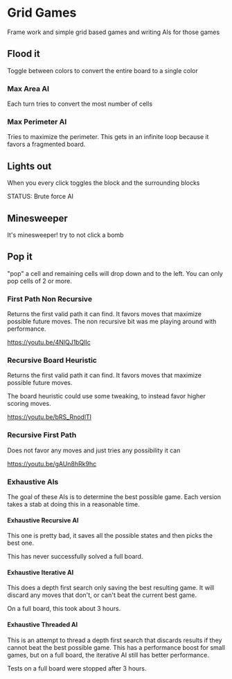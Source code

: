 # Grid Games

Frame work and simple grid based games and writing AIs for those games

## Flood it

Toggle between colors to convert the entire board to a single color

### Max Area AI

Each turn tries to convert the most number of cells

### Max Perimeter AI

Tries to maximize the perimeter. This gets in an infinite 
loop because it favors a fragmented board.

## Lights out

When you every click toggles the block and the surrounding blocks

STATUS: Brute force AI

## Minesweeper

It's minesweeper! try to not click a bomb

## Pop it

"pop" a cell and remaining cells will drop down and to the left.
You can only pop cells of 2 or more.

### First Path Non Recursive

Returns the first valid path it can find. It favors moves that maximize possible
future moves. The non recursive bit was me playing around with performance.

https://youtu.be/4NlQJ1bQlIc

### Recursive Board Heuristic

Returns the first valid path it can find. It favors moves that maximize possible
future moves. 

The board heuristic could use some tweaking, to instead favor higher scoring moves.

https://youtu.be/bRS_RnodlTI

### Recursive First Path

Does not favor any moves and just tries any possibility it can

https://youtu.be/gAUn8hRk9hc

### Exhaustive AIs

The goal of these AIs is to determine the best possible game. Each version
takes a stab at doing this in a reasonable time.

#### Exhaustive Recursive AI

This one is pretty bad, it saves all the possible states and then picks the best one.

This has never successfully solved a full board.

#### Exhaustive Iterative AI

This does a depth first search only saving the best resulting game. It will discard any
moves that don't, or can't beat the current best game.

On a full board, this took about 3 hours.

#### Exhaustive Threaded AI

This is an attempt to thread a depth first search that discards results if they cannot beat
the best possible game. This has a performance boost for small games, but on a full board,
the iterative AI still has better performance.

Tests on a full board were stopped after 3 hours.
